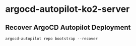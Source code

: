 # argocd-autopilot-ko2-server

## Recover ArgoCD Autopilot Deployment

```
argocd-autopilot repo bootstrap --recover
```

